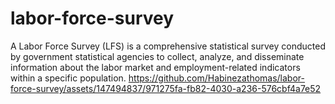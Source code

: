 # labor-force-survey
A Labor Force Survey (LFS) is a comprehensive statistical survey conducted by government statistical agencies to collect, analyze, and disseminate information about the labor market and employment-related indicators within a specific population.
https://github.com/Habinezathomas/labor-force-survey/assets/147494837/971275fa-fb82-4030-a236-576cbf4a7e52
